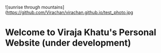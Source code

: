 ![sunrise through mountains](https://github.com/Virachan/virachan.github.io/test_photo.jpg
# Welcome to Viraja Khatu's Personal Website (under development)
